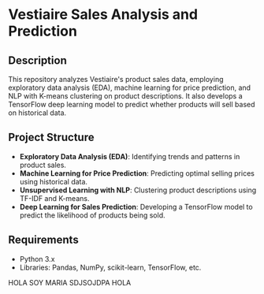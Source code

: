 # Vestiaire Sales Analysis and Prediction

## Description

This repository analyzes Vestiaire's product sales data, employing exploratory data analysis (EDA), machine learning for price prediction, and NLP with K-means clustering on product descriptions. It also develops a TensorFlow deep learning model to predict whether products will sell based on historical data.

## Project Structure

- **Exploratory Data Analysis (EDA)**: Identifying trends and patterns in product sales.
- **Machine Learning for Price Prediction**: Predicting optimal selling prices using historical data.
- **Unsupervised Learning with NLP**: Clustering product descriptions using TF-IDF and K-means.
- **Deep Learning for Sales Prediction**: Developing a TensorFlow model to predict the likelihood of products being sold.

## Requirements

- Python 3.x
- Libraries: Pandas, NumPy, scikit-learn, TensorFlow, etc.

HOLA SOY MARIA 
SDJSOJDPA
HOLA 

